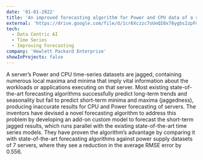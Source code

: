 ```yaml
---
date: '01-01-2022'
title: 'An improved forecasting algorithm for Power and CPU data of a server'
external: 'https://drive.google.com/file/d/1cr6Xczzc7oUeQI0x78ygbs2zpFm2hw5d/view?usp=sharing'
tech:
  - Data Centric AI
  - Time Series
  - Improving Forecasting
company: 'Hewlett Packard Enterprise'
showInProjects: false
---
```


A server’s Power and CPU time-series datasets are jagged, containing numerous local maxima and minima that imply vital information about the workloads or applications executing on that server. Most existing state-of-the-art forecasting algorithms successfully predict long-term trends and seasonality but fail to predict short-term minima and maxima (jaggedness), producing inaccurate results for CPU and Power forecasting of servers. The inventors have devised a novel forecasting algorithm to address this problem by developing an add-on custom model to forecast the short-term jagged results, which runs parallel with the existing state-of-the-art time series models. They have proven the algorithm’s advantage by comparing it with state-of-the-art forecasting algorithms against power supply datasets of 7 servers, where they see a reduction in the average RMSE error by 0.556.
